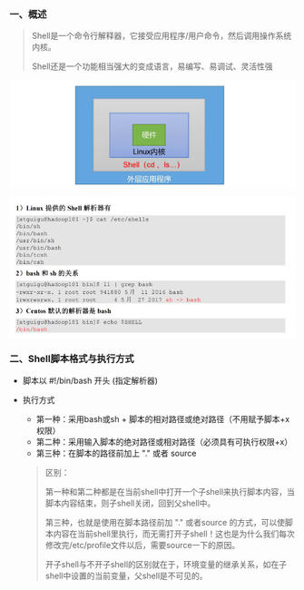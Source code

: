 ### 一、概述

> Shell是一个命令行解释器，它接受应用程序/用户命令，然后调用操作系统内核。
>
> Shell还是一个功能相当强大的变成语言，易编写、易调试、灵活性强

![image-20250106152304783](Shell脚本.assets/image-20250106152304783.png)

![image-20250106152338939](Shell脚本.assets/image-20250106152338939.png)



### 二、Shell脚本格式与执行方式



- 脚本以 #!/bin/bash 开头 (指定解析器)

- 执行方式

  - 第一种：采用bash或sh + 脚本的相对路径或绝对路径（不用赋予脚本+x权限）
  - 第二种：采用输入脚本的绝对路径或相对路径（必须具有可执行权限+x）
  - 第三种：在脚本的路径前加上 "." 或者 source

  > 区别：
  >
  > 第一种和第二种都是在当前shell中打开一个子shell来执行脚本内容，当脚本内容结束，则子shell关闭，回到父shell中。
  >
  > 第三种，也就是使用在脚本路径前加 "." 或者source 的方式，可以使脚本内容在当前shell里执行，而无需打开子shell！这也是为什么我们每次修改完/etc/profile文件以后，需要source一下的原因。
  >
  > 开子shell与不开子shell的区别就在于，环境变量的继承关系，如在子shell中设置的当前变量，父shell是不可见的。